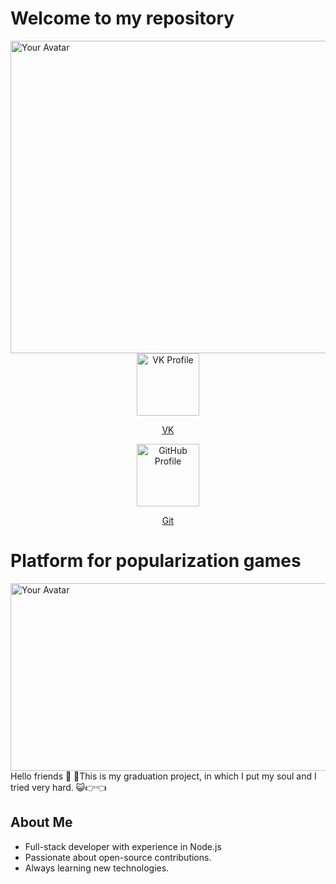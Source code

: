 # Welcome to my repository
<img src="https://i.pinimg.com/736x/fc/9c/1d/fc9c1d9b57df7d9542b1dccae523405b.jpg" alt="Your Avatar" width="1000" height="500" />
<div align="center">
  <a href="https://vk.com/kagiwara ">
    <img src="https://vk.com/images/icons/community/200x200.png " alt="VK Profile" width="100" height="100" />
    <p>VK</p>
  </a>
  <a href="https://github.com/Kagiwara ">
    <img src="https://github.githubassets.com/images/modules/logos_page/GitHub-Mark.png " alt="GitHub Profile" width="100" height="100" />
    <p>Git</p>
  </a>
</div>

# Platform for popularization games
<img src="https://i.pinimg.com/736x/28/ee/21/28ee21d0749761114a922ac9b3c54e90.jpg" alt="Your Avatar" width="1000" height="300" />
Hello friends 👋  
🥁This is my graduation project, in which I put my soul and I tried very hard. 😺👉👈

## About Me
- Full-stack developer with experience in Node.js
- Passionate about open-source contributions.
- Always learning new technologies.
